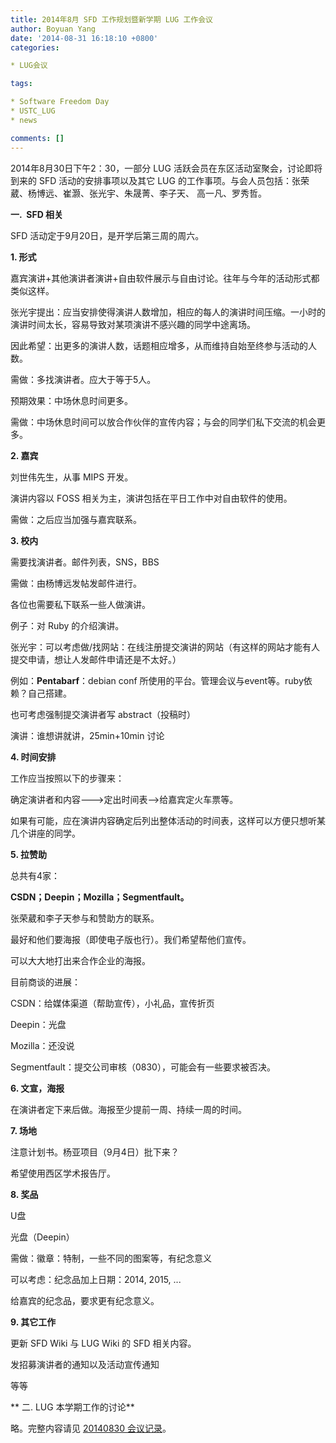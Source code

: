 ```yaml
---
title: 2014年8月 SFD 工作规划暨新学期 LUG 工作会议
author: Boyuan Yang
date: '2014-08-31 16:18:10 +0800'
categories:

* LUG会议

tags:

* Software Freedom Day
* USTC_LUG
* news

comments: []
---
```

2014年8月30日下午2：30，一部分 LUG 活跃会员在东区活动室聚会，讨论即将到来的 SFD 活动的安排事项以及其它 LUG 的工作事项。与会人员包括：张荣葳、杨博远、崔灏、张光宇、朱晟菁、李子天、 高一凡、罗秀哲。

**一.  SFD 相关**

SFD 活动定于9月20日，是开学后第三周的周六。

**1. 形式**

嘉宾演讲+其他演讲者演讲+自由软件展示与自由讨论。往年与今年的活动形式都类似这样。

张光宇提出：应当安排使得演讲人数增加，相应的每人的演讲时间压缩。一小时的演讲时间太长，容易导致对某项演讲不感兴趣的同学中途离场。

因此希望：出更多的演讲人数，话题相应增多，从而维持自始至终参与活动的人数。

需做：多找演讲者。应大于等于5人。

预期效果：中场休息时间更多。

需做：中场休息时间可以放合作伙伴的宣传内容；与会的同学们私下交流的机会更多。

**2. 嘉宾**

刘世伟先生，从事 MIPS 开发。

演讲内容以 FOSS 相关为主，演讲包括在平日工作中对自由软件的使用。

需做：之后应当加强与嘉宾联系。

**3. 校内**

需要找演讲者。邮件列表，SNS，BBS

需做：由杨博远发帖发邮件进行。

各位也需要私下联系一些人做演讲。

例子：对 Ruby 的介绍演讲。

张光宇：可以考虑做/找网站：在线注册提交演讲的网站（有这样的网站才能有人提交申请，想让人发邮件申请还是不太好。）

例如：**Pentabarf**：debian conf 所使用的平台。管理会议与event等。ruby依赖？自己搭建。

也可考虑强制提交演讲者写 abstract（投稿时）

演讲：谁想讲就讲，25min+10min 讨论

**4. 时间安排**

工作应当按照以下的步骤来：

确定演讲者和内容--->定出时间表-->给嘉宾定火车票等。

如果有可能，应在演讲内容确定后列出整体活动的时间表，这样可以方便只想听某几个讲座的同学。

**5. 拉赞助**

总共有4家：

**CSDN；Deepin；Mozilla；Segmentfault。**

张荣葳和李子天参与和赞助方的联系。

最好和他们要海报（即使电子版也行）。我们希望帮他们宣传。

可以大大地打出来合作企业的海报。

目前商谈的进展：

CSDN：给媒体渠道（帮助宣传），小礼品，宣传折页

Deepin：光盘

Mozilla：还没说

Segmentfault：提交公司审核（0830），可能会有一些要求被否决。

**6. 文宣，海报**

在演讲者定下来后做。海报至少提前一周、持续一周的时间。

**7. 场地**

注意计划书。杨亚项目（9月4日）批下来？

希望使用西区学术报告厅。

**8. 奖品**

U盘

光盘（Deepin）

需做：徽章：特制，一些不同的图案等，有纪念意义

可以考虑：纪念品加上日期：2014, 2015, ...

给嘉宾的纪念品，要求更有纪念意义。

**9. 其它工作**

更新 SFD Wiki 与 LUG Wiki 的 SFD 相关内容。

发招募演讲者的通知以及活动宣传通知

等等

** 二. LUG 本学期工作的讨论**

略。完整内容请见 [20140830 会议记录](https://lug.ustc.edu.cn/wiki/lug/internal/minutes/20140830)。
